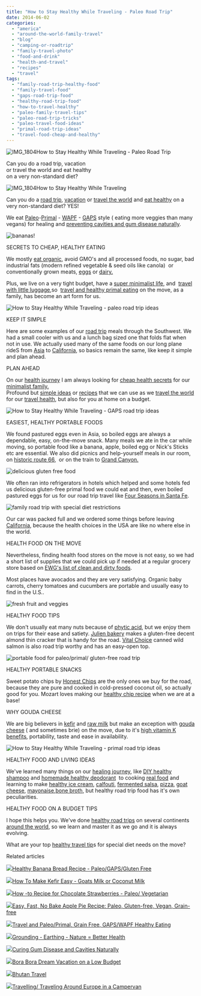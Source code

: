 ```yaml
---
title: "How to Stay Healthy While Traveling - Paleo Road Trip"
date: 2014-06-02
categories: 
  - "america"
  - "around-the-world-family-travel"
  - "blog"
  - "camping-or-roadtrip"
  - "family-travel-photo"
  - "food-and-drink"
  - "health-and-travel"
  - "recipes"
  - "travel"
tags: 
  - "family-road-trip-healthy-food"
  - "family-travel-food"
  - "gaps-road-trip-food"
  - "healthy-road-trip-food"
  - "how-to-travel-healthy"
  - "paleo-family-travel-tips"
  - "paleo-road-trip-tricks"
  - "paleo-travel-food-ideas"
  - "primal-road-trip-ideas"
  - "travel-food-cheap-and-healthy"
---
```


![IMG_1804](https://pub-ac94b3f306b24c0dba4238943c97f2e1.r2.dev/6a00e5502a9507883301a3fd14cbfa970b.jpg)How to Stay Healthy While Traveling - 
Paleo Road Trip  
  
Can you do a road trip, vacation  
or travel the world and eat healthy  
on a very non-standard diet?

<!--more-->  
![IMG_1804How to Stay Healthy While Traveling](https://pub-ac94b3f306b24c0dba4238943c97f2e1.r2.dev/6a00e5502a9507883301a3fd154a8a970b.png)  
  
Can you do a [road trip](http://soultravelers3new.local/2014/01/road-trip-usa-best-of-the-west.html "road trip USA"), [vacation](http://soultravelers3new.local/2012/02/5-best-european-family-vacations.html "best european family vacations") or [travel the world](http://soultravelers3new.local/2013/09/why-travel-with-kids-kid-traveling-the-world-for-8-years-tells.html "travel the world") and [eat healthy](http://soultravelers3new.local/2012/06/healthy-food-and-travel.html "eat healthy") on a very non-standard diet? YES!   
  
We eat [Paleo](http://soultravelers3new.local/2013/08/healthy-banana-bread-recipe-paleogapsgluten-free.html "paleo")\-[Primal](http://www.foodrenegade.com/why-i-heart-paleo-primal-wapf-diets/ "primal eating") - [WAPF](http://www.westonaprice.org/ "weston price ") - [GAPS](http://www.gapsdiet.com/ "gaps diet") style ( eating more veggies than many vegans) for healing and [preventing cavities and gum disease naturally](http://soultravelers3new.local/2013/03/curing-gum-disease-and-cavities-naturally.html "preventing and curing gum disease and cavities naturally").  
  
![bananas!](https://pub-ac94b3f306b24c0dba4238943c97f2e1.r2.dev/6a00e5502a9507883301a3fd154aab970b.png)  
  
SECRETS TO CHEAP, HEALTHY EATING  
  
We mostly [eat organic](http://soultravelers3new.local/2012/04/health-organic-raw-foods-and-travel.html "why eat organic"), avoid GMO's and all processed foods, no sugar, bad industrial fats (modern refined vegetable & seed oils like canola)  or conventionally grown meats, [eggs](http://soultravelers3new.local/2013/01/raw-eggs-healthy-or-not.html "raw eggs for health") or [dairy.](http://soultravelers3new.local/2013/04/raw-milk-fast-and-cure.html "raw milk fast cure")  
  
Plus, we live on a very tight budget, have a [super minimalist life](http://soultravelers3new.local/2013/02/minimalist-family-frugal-tip-omg.html "super minimalist life"), and  [travel with little luggage](http://soultravelers3new.local/2013/03/top-travel-tip-for-long-term-travel.html "top travel tips for packing light"),so  [travel and healthy primal eating](http://soultravelers3new.local/2014/01/travel-and-paleoprimal-grain-free-gapswapf-healthy-eating.html "travel and paleo/primal grain-free, gluten free diet") on the move, as a family, has become an art form for us.  
  
![How to Stay Healthy While Traveling - paleo road trip ideas](https://pub-ac94b3f306b24c0dba4238943c97f2e1.r2.dev/6a00e5502a9507883301a3fd154adc970b.png)  
  
KEEP IT SIMPLE  
  
Here are some examples of our [road trip](http://soultravelers3new.local/camping-or-roadtrip/ "ROAD TRIP ") meals through the Southwest. We had a small cooler with us and a lunch bag sized one that folds flat when not in use. We actually used many of the same foods on our long plane rideS from [Asia](http://soultravelers3new.local/2014/05/asia-dream.html "ASIA TRAVEL") to [California](http://soultravelers3new.local/2014/01/california-winter-beach-escape-.html "CALIFORNIA WINTER BEACH ESCAPE"), so basics remain the same, like keep it simple and plan ahead.  
  
PLAN AHEAD  
  
On our [health journey](http://soultravelers3new.local/2013/07/healing-journey-and-blessings.html "health journey") I am always looking for [cheap health secrets](http://soultravelers3new.local/2011/09/travel-health-secrets-for-long-term-digital-nomads.html "cheap health secrets") for our [minimalist family.](http://soultravelers3new.local/2011/08/minimalist-living-family-travel-lifestyle-books.html "minimalist family")  
Profound but [simple ideas](http://soultravelers3new.local/2013/08/grounding-earthing-nature-better-health.html "grounding for health") or [recipes](http://soultravelers3new.local/recipes/ "recipes for healthy living paleo/primal/GAPS/WAPF") that we can use as we [travel the world](http://soultravelers3new.local/2013/09/why-travel-with-kids-kid-traveling-the-world-for-8-years-tells.html "travel the world") for our [travel health](http://soultravelers3new.local/health-and-travel/ "travel and health tips"), but also for you at home on a budget.  
  
![How to Stay Healthy While Traveling - GAPS road trip ideas](https://pub-ac94b3f306b24c0dba4238943c97f2e1.r2.dev/6a00e5502a9507883301a511c4e441970c.png)  
  
EASIEST, HEALTHY PORTABLE FOODS  
  
We found pastured eggs even in Asia, so boiled eggs are always a dependable, easy, on-the-move snack. Many meals we ate in the car while moving, so portable food like a banana, apple, boiled egg or Nick's Sticks etc are essential. We also did picnics and help-yourself meals in our room, on [historic route 66](http://soultravelers3new.local/2014/02/historic-route-66-.html "historic route 66"),  or on the train to [Grand Canyon.](http://soultravelers3new.local/2014/02/grand-canyon-family-adventure.html "Grand Canyon")  
  
![delicious gluten free food](https://pub-ac94b3f306b24c0dba4238943c97f2e1.r2.dev/6a00e5502a9507883301a511c4e45e970c.png)  
  
  
We often ran into refrigerators in hotels which helped and some hotels fed us delicious gluten-free primal food we could eat and then, even boiled pastured eggs for us for our road trip travel like [Four Seasons in Santa Fe](http://soultravelers3new.local/2014/02/romantic-winter-getaway-santa-fe.html "Four Seasons Santa Fe").  
  
![family road trip with special diet restrictions](https://pub-ac94b3f306b24c0dba4238943c97f2e1.r2.dev/6a00e5502a9507883301a511c4e478970c.png)  
  
Our car was packed full and we ordered some things before leaving [California](http://soultravelers3new.local/2012/08/top-10-california-destinations.html "top california destinations"), because the health choices in the USA are like no where else in the world.  
  
HEALTH FOOD ON THE MOVE  
  
Nevertheless, finding health food stores on the move is not easy, so we had a short list of supplies that we could pick up if needed at a regular grocery store based on [EWG's list of clean and dirty foods](http://www.ewg.org/foodnews/summary.php "clean and dirty food EWG").  
  
Most places have avocados and they are very satisfying. Organic baby carrots, cherry tomatoes and cucumbers are portable and usually easy to find in the U.S..  
  
![fresh fruit and veggies](https://pub-ac94b3f306b24c0dba4238943c97f2e1.r2.dev/6a00e5502a9507883301a511c4e495970c.png)  
  
  
HEALTHY FOOD TIPS  
  
We don't usually eat many nuts because of [phytic acid](http://www.westonaprice.org/health-topics/living-with-phytic-acid/ "phytic acid cons"), but we enjoy them on trips for their ease and satiety. [Julien bakery](http://www.julianbakery.com/ "julian bakery") makes a gluten-free decent almond thin cracker that is handy for the road. [Vital Choice](http://www.vitalchoice.com/shop/pc/home.asp "vital choice ") canned wild salmon is also road trip worthy and has an easy-open top.  
  
![portable food for paleo/primal/ gluten-free road trip](https://pub-ac94b3f306b24c0dba4238943c97f2e1.r2.dev/6a00e5502a9507883301a511c4e523970c.png)  
  
  
HEALTHY PORTABLE SNACKS  
  
Sweet potato chips by [Honest Chips](http://www.honestchips.com/ "honest chips") are the only ones we buy for the road, because they are pure and cooked in cold-pressed coconut oil, so actually good for you. Mozart loves making our [healthy chip recipe](http://soultravelers3new.local/2013/06/yummy-healthy-chips-recipe.html "healthy chips recipe") when we are at a base!  
  
WHY GOUDA CHEESE  
  
We are big believers in [kefir](http://soultravelers3new.local/2012/07/-how-to-make-kefir-easy-goats-milk-or-coconut-milk.html "making kefir with goats milk or coconut milk") and [raw milk](http://soultravelers3new.local/2013/04/raw-milk-fast-and-cure.html "raw milk") but make an exception with [gouda cheese](http://www.thehealthyhomeeconomist.com/gouda-the-nutrient-dense-cheese-of-choice/ "gouda cheese health benefits") ( and sometimes brie) on the move, due to it's [high vitamin K benefits](http://articles.mercola.com/sites/articles/archive/2013/06/17/heart-healthy-cheese.aspx "cheese benefits"), portability, taste and ease in availability.  
  
  
![How to Stay Healthy While Traveling - primal road trip ideas](https://pub-ac94b3f306b24c0dba4238943c97f2e1.r2.dev/6a00e5502a9507883301a3fd154b19970b.png)  
  
HEALTHY FOOD AND LIVING IDEAS  
  
We've learned many things on our [healing journey](http://soultravelers3new.local/2013/07/healing-journey-and-blessings.html "healing journey"), like [DIY healthy shampoo](http://soultravelers3new.local/2012/09/how-to-make-diy-homemade-shampoo-and-creme-rinse-easy-cheap-healthy.html "DIY healthy shampoo") and [homemade healthy deodorant](http://soultravelers3new.local/2012/09/how-to-make-diy-homemade-deodorant-easy-cheap-healthy.html "healthy homemade deodorant")  to cooking [real food](http://soultravelers3new.local/2013/05/omg-an-oven-in-asia.html#more "oven in Asia for real food") and learning to make [healthy ice cream](http://soultravelers3new.local/2013/05/easy-healthy-homemade-ice-cream-no-machine-.html "healthy ice cream recipe"), [calfouti](http://soultravelers3new.local/2013/07/yum-super-healthy-dessert-recipe-paleo-mango-clafouti.html "healthy desert recipe mango"), [fermented salsa](http://soultravelers3new.local/2012/09/how-to-make-healthy-lacto-fermented-salsa.html "fermented salsa recipe"), [pizza](http://soultravelers3new.local/2013/07/best-paleo-pizza-recipe.html "healthy pizza paleo"), [goat cheese](http://soultravelers3new.local/2013/02/how-to-make-diy-goat-cheese-with-kefir.html "goat cheese"), [mayonaise](http://soultravelers3new.local/2013/02/how-to-make-homemade-lacto-fermented-mayonnaise.html "fermented mayo"),[bone broth](http://soultravelers3new.local/2012/10/how-to-make-nourishing-bone-broth-recipes-to-heal.html "bone broth"), but healthy road trip food has it's own peculiarities.  
  
HEALTHY FOOD ON A BUDGET TIPS  
  
I hope this helps you. We've done [healthy road trips](http://soultravelers3new.local/2009/06/-6-month-european-family-road-trip-09.html "europe family road trip") on several continents [around the world](http://soultravelers3new.local/2012/01/amazing-family-world-tour.html "around the world travel"), so we learn and master it as we go and it is always evolving.  
  
What are your top [healthy travel tip](http://soultravelers3new.local/2008/09/how-to-eat-heal.html "healthy travel tips Europe")s for special diet needs on the move?  
  
  

Related articles

[![](http://i.zemanta.com/192276044_80_80.jpg)](http://soultravelers3new.local/2013/08/healthy-banana-bread-recipe-paleogapsgluten-free.html)[Healthy Banana Bread Recipe - Paleo/GAPS/Gluten Free](http://soultravelers3new.local/2013/08/healthy-banana-bread-recipe-paleogapsgluten-free.html)

[![](http://i.zemanta.com/100812762_80_80.jpg)](http://soultravelers3new.local/2012/07/-how-to-make-kefir-easy-goats-milk-or-coconut-milk.html)[How To Make Kefir Easy - Goats Milk or Coconut Milk](http://soultravelers3new.local/2012/07/-how-to-make-kefir-easy-goats-milk-or-coconut-milk.html)

[![](http://i.zemanta.com/259058801_80_80.jpg)](http://soultravelers3new.local/2014/03/how-to-recipe-for-chocolate-strawberries-paleo-vegetarian.html)[How -to Recipe for Chocolate Strawberries - Paleo/ Vegetarian](http://soultravelers3new.local/2014/03/how-to-recipe-for-chocolate-strawberries-paleo-vegetarian.html)

[![](http://i.zemanta.com/263235486_80_80.jpg)](http://soultravelers3new.local/2014/04/easy-fast-no-bake-apple-pie-recipe-paleo-gluten-free-vegan-grain-free.html)[Easy, Fast, No Bake Apple Pie Recipe: Paleo, Gluten-free, Vegan, Grain-free](http://soultravelers3new.local/2014/04/easy-fast-no-bake-apple-pie-recipe-paleo-gluten-free-vegan-grain-free.html)

[![](http://i.zemanta.com/237064961_80_80.jpg)](http://soultravelers3new.local/2014/01/travel-and-paleoprimal-grain-free-gapswapf-healthy-eating.html)[Travel and Paleo/Primal, Grain Free, GAPS/WAPF Healthy Eating](http://soultravelers3new.local/2014/01/travel-and-paleoprimal-grain-free-gapswapf-healthy-eating.html)

[![](http://i.zemanta.com/197983516_80_80.jpg)](http://soultravelers3new.local/2013/08/grounding-earthing-nature-better-health.html)[Grounding - Earthing - Nature = Better Health](http://soultravelers3new.local/2013/08/grounding-earthing-nature-better-health.html)

[![](http://i.zemanta.com/154024597_80_80.jpg)](http://soultravelers3new.local/2013/03/curing-gum-disease-and-cavities-naturally.html)[Curing Gum Disease and Cavities Naturally](http://soultravelers3new.local/2013/03/curing-gum-disease-and-cavities-naturally.html)

[![](http://i.zemanta.com/264138071_80_80.jpg)](http://soultravelers3new.local/2014/04/bora-bora-dream-vacation-on-a-low-budget.html)[Bora Bora Dream Vacation on a Low Budget](http://soultravelers3new.local/2014/04/bora-bora-dream-vacation-on-a-low-budget.html)

[![](http://i.zemanta.com/172279853_80_80.jpg)](http://soultravelers3new.local/2013/05/bhutan-travel.html)[Bhutan Travel](http://soultravelers3new.local/2013/05/bhutan-travel.html)

[![](http://i.zemanta.com/101284346_80_80.jpg)](http://soultravelers3new.local/2012/07/travelling-traveling-around-europe-in-a-campervan.html)[Travelling/ Traveling Around Europe in a Campervan](http://soultravelers3new.local/2012/07/travelling-traveling-around-europe-in-a-campervan.html)
